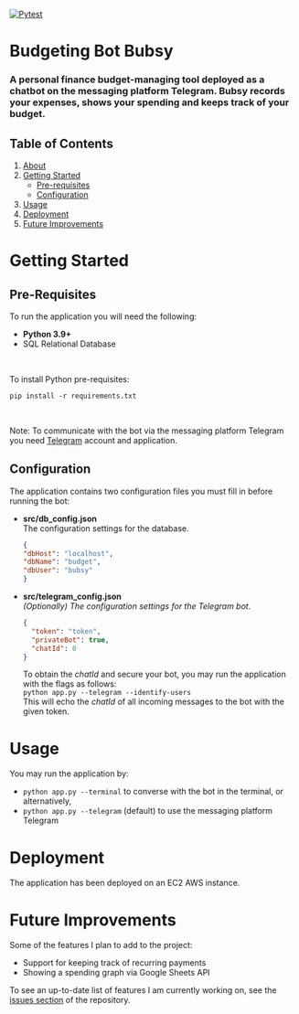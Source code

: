 [![Pytest](https://github.com/artur-varosyan/budgeting-bot/actions/workflows/python-app.yml/badge.svg)](https://github.com/artur-varosyan/budgeting-bot/actions/workflows/python-app.yml)

# Budgeting Bot Bubsy

### A personal finance budget-managing tool deployed as a chatbot on the messaging platform Telegram. Bubsy records your expenses, shows your spending and keeps track of your budget.

## Table of Contents
1. [About](#budgeting-bot-bubsy)
2. [Getting Started](#getting-started)
   * [Pre-requisites](#pre-requisites)
   * [Configuration](#configuration)
3. [Usage](#usage)
4. [Deployment](#deployment)
5. [Future Improvements](#future-improvements)

# Getting Started

## Pre-Requisites
To run the application you will need the following:
* **Python 3.9+**
* SQL Relational Database

<br>

To install Python pre-requisites:
```
pip install -r requirements.txt
```
<br>

Note: To communicate with the bot via the messaging platform Telegram you need [Telegram](https://telegram.org/) account and application.

## Configuration
The application contains two configuration files you must fill in before running the bot:

* **src/db_config.json** <br>
  The configuration settings for the database.
  ```json
  {
  "dbHost": "localhost",
  "dbName": "budget",
  "dbUser": "bubsy"
  }
  ```
  
* **src/telegram_config.json** <br>
  _(Optionally) The configuration settings for the Telegram bot._
  ```json
  {
    "token": "token",
    "privateBot": true,
    "chatId": 0
  }
  ```
  To obtain the _chatId_ and secure your bot, you may run the application with the flags as follows: <br>
  `python app.py --telegram --identify-users` <br>
  This will echo the _chatId_ of all incoming messages to the bot with the given token.

# Usage

You may run the application by: <br>
* `python app.py --terminal` to converse with the bot in the terminal, or alternatively, <br>
* `python app.py --telegram` (default) to use the messaging platform Telegram


# Deployment
The application has been deployed on an EC2 AWS instance.

# Future Improvements
Some of the features I plan to add to the project:
* Support for keeping track of recurring payments
* Showing a spending graph via Google Sheets API

To see an up-to-date list of features I am currently working on, see the [issues section]() of the repository.
